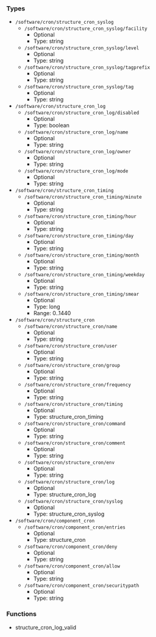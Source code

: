 
### Types

 - `/software/cron/structure_cron_syslog`
    - `/software/cron/structure_cron_syslog/facility`
        - Optional
        - Type: string
    - `/software/cron/structure_cron_syslog/level`
        - Optional
        - Type: string
    - `/software/cron/structure_cron_syslog/tagprefix`
        - Optional
        - Type: string
    - `/software/cron/structure_cron_syslog/tag`
        - Optional
        - Type: string
 - `/software/cron/structure_cron_log`
    - `/software/cron/structure_cron_log/disabled`
        - Optional
        - Type: boolean
    - `/software/cron/structure_cron_log/name`
        - Optional
        - Type: string
    - `/software/cron/structure_cron_log/owner`
        - Optional
        - Type: string
    - `/software/cron/structure_cron_log/mode`
        - Optional
        - Type: string
 - `/software/cron/structure_cron_timing`
    - `/software/cron/structure_cron_timing/minute`
        - Optional
        - Type: string
    - `/software/cron/structure_cron_timing/hour`
        - Optional
        - Type: string
    - `/software/cron/structure_cron_timing/day`
        - Optional
        - Type: string
    - `/software/cron/structure_cron_timing/month`
        - Optional
        - Type: string
    - `/software/cron/structure_cron_timing/weekday`
        - Optional
        - Type: string
    - `/software/cron/structure_cron_timing/smear`
        - Optional
        - Type: long
        - Range: 0..1440
 - `/software/cron/structure_cron`
    - `/software/cron/structure_cron/name`
        - Optional
        - Type: string
    - `/software/cron/structure_cron/user`
        - Optional
        - Type: string
    - `/software/cron/structure_cron/group`
        - Optional
        - Type: string
    - `/software/cron/structure_cron/frequency`
        - Optional
        - Type: string
    - `/software/cron/structure_cron/timing`
        - Optional
        - Type: structure_cron_timing
    - `/software/cron/structure_cron/command`
        - Optional
        - Type: string
    - `/software/cron/structure_cron/comment`
        - Optional
        - Type: string
    - `/software/cron/structure_cron/env`
        - Optional
        - Type: string
    - `/software/cron/structure_cron/log`
        - Optional
        - Type: structure_cron_log
    - `/software/cron/structure_cron/syslog`
        - Optional
        - Type: structure_cron_syslog
 - `/software/cron/component_cron`
    - `/software/cron/component_cron/entries`
        - Optional
        - Type: structure_cron
    - `/software/cron/component_cron/deny`
        - Optional
        - Type: string
    - `/software/cron/component_cron/allow`
        - Optional
        - Type: string
    - `/software/cron/component_cron/securitypath`
        - Optional
        - Type: string

### Functions

 - structure_cron_log_valid
